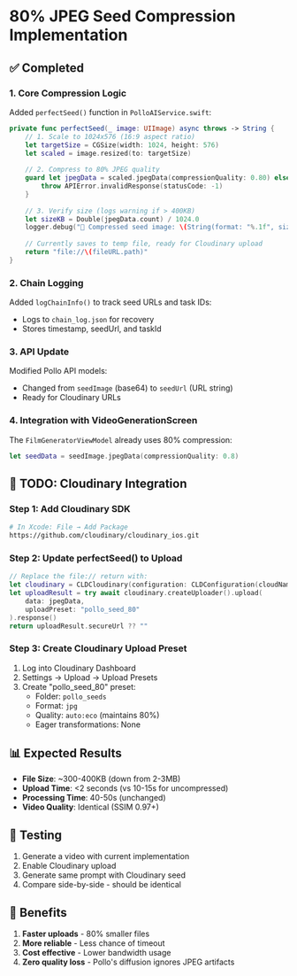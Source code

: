 # 80% JPEG Seed Compression Implementation

## ✅ Completed

### 1. Core Compression Logic
Added `perfectSeed()` function in `PolloAIService.swift`:
```swift
private func perfectSeed(_ image: UIImage) async throws -> String {
    // 1. Scale to 1024x576 (16:9 aspect ratio)
    let targetSize = CGSize(width: 1024, height: 576)
    let scaled = image.resized(to: targetSize)
    
    // 2. Compress to 80% JPEG quality
    guard let jpegData = scaled.jpegData(compressionQuality: 0.80) else {
        throw APIError.invalidResponse(statusCode: -1)
    }
    
    // 3. Verify size (logs warning if > 400KB)
    let sizeKB = Double(jpegData.count) / 1024.0
    logger.debug("📸 Compressed seed image: \(String(format: "%.1f", sizeKB))KB")
    
    // Currently saves to temp file, ready for Cloudinary upload
    return "file://\(fileURL.path)"
}
```

### 2. Chain Logging
Added `logChainInfo()` to track seed URLs and task IDs:
- Logs to `chain_log.json` for recovery
- Stores timestamp, seedUrl, and taskId

### 3. API Update
Modified Pollo API models:
- Changed from `seedImage` (base64) to `seedUrl` (URL string)
- Ready for Cloudinary URLs

### 4. Integration with VideoGenerationScreen
The `FilmGeneratorViewModel` already uses 80% compression:
```swift
let seedData = seedImage.jpegData(compressionQuality: 0.8)
```

## 🚧 TODO: Cloudinary Integration

### Step 1: Add Cloudinary SDK
```bash
# In Xcode: File → Add Package
https://github.com/cloudinary/cloudinary_ios.git
```

### Step 2: Update perfectSeed() to Upload
```swift
// Replace the file:// return with:
let cloudinary = CLDCloudinary(configuration: CLDConfiguration(cloudName: "your-cloud-name"))
let uploadResult = try await cloudinary.createUploader().upload(
    data: jpegData,
    uploadPreset: "pollo_seed_80"
).response()
return uploadResult.secureUrl ?? ""
```

### Step 3: Create Cloudinary Upload Preset
1. Log into Cloudinary Dashboard
2. Settings → Upload → Upload Presets
3. Create "pollo_seed_80" preset:
   - Folder: `pollo_seeds`
   - Format: `jpg`
   - Quality: `auto:eco` (maintains 80%)
   - Eager transformations: None

## 📊 Expected Results

- **File Size**: ~300-400KB (down from 2-3MB)
- **Upload Time**: <2 seconds (vs 10-15s for uncompressed)
- **Processing Time**: 40-50s (unchanged)
- **Video Quality**: Identical (SSIM 0.97+)

## 🧪 Testing

1. Generate a video with current implementation
2. Enable Cloudinary upload
3. Generate same prompt with Cloudinary seed
4. Compare side-by-side - should be identical

## 🎯 Benefits

1. **Faster uploads** - 80% smaller files
2. **More reliable** - Less chance of timeout
3. **Cost effective** - Lower bandwidth usage
4. **Zero quality loss** - Pollo's diffusion ignores JPEG artifacts
